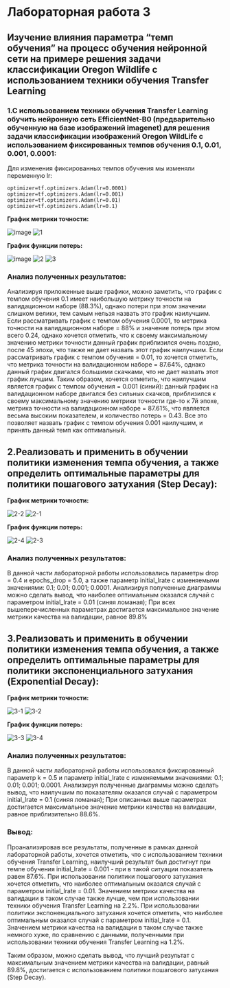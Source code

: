 Лабораторная работа 3
===
Изучение влияния параметра “темп обучения” на процесс обучения нейронной сети на примере решения задачи классификации Oregon Wildlife с использованием техники обучения Transfer Learning
----
### 1.С использованием техники обучения Transfer Learning обучить нейронную сеть EfficientNet-B0 (предварительно обученную на базе изображений imagenet) для решения задачи классификации изображений Oregon WildLife с использованием фиксированных темпов обучения 0.1, 0.01, 0.001, 0.0001:

Для изменения фиксированных темпов обучения мы изменяли переменную lr:

```
optimizer=tf.optimizers.Adam(lr=0.0001)
optimizer=tf.optimizers.Adam(lr=0.001)
optimizer=tf.optimizers.Adam(lr=0.01)
optimizer=tf.optimizers.Adam(lr=0.1)
``` 
**График метрики точности:**

![image](https://user-images.githubusercontent.com/59210216/111885943-bc01a680-89db-11eb-90bc-4cd6d8ce1185.png)
![1](https://user-images.githubusercontent.com/59210216/111885440-ea31b700-89d8-11eb-8cbc-3bf0020b43aa.jpg)

**График функции потерь:**

![image](https://user-images.githubusercontent.com/59210216/111885967-f703da00-89db-11eb-8298-d80e078f7739.png)
![2](https://user-images.githubusercontent.com/59210216/111885441-ec941100-89d8-11eb-8bf8-84415e43e67b.jpg)
![3](https://user-images.githubusercontent.com/59210216/111885443-ee5dd480-89d8-11eb-94cc-605bb9ebb5ab.jpg)

### Анализ полученных результатов:

Анализируя приложенные выше графики, можно заметить, что график с темпом обучения 0.1 имеет наибольшую метрику точности на валидационном наборе (88.3%), однако потери при этом значении слишком велики, тем самым нельзя назвать это график наилучшим. Если рассматривать график с темпом обучения 0.0001, то метрика точности на валидационном наборе = 88% и значение потерь при этом всего 0.24, однако хочется отметить, что к своему максимальному значению метрики точности данный график приблизился очень поздно, после 45 эпохи, что также не дает назвать этот график наилучшим. Если рассматривать график с темпом обучения = 0.01, то хочется отметить, что метрика точности на валидационном наборе = 87.64%, однако данный график двигался большими скачками, что не дает назвать этот график лучшим. Таким образом, хочется отметить, что наилучшим является график с темпом обучения = 0.001 (синий): данный график на валидационном наборе двигался без сильных скачков, приблизился к своему максимальному значению метрики точности где-то к 7й эпохе, метрика точности на валидационном наборе = 87.61%, что является весьма высоким показателем, и количество потерь = 0.43. Все это позволяет назвать график с темпом обучения 0.001 наилучшим, и принять данный темп как оптимальный.

2.Реализовать и применить в обучении политики изменения темпа обучения, а также определить оптимальные параметры для политики пошагового затухания (Step Decay):
-------

**График метрики точности:**

![2-2](https://user-images.githubusercontent.com/59210216/111902146-f9eae300-8a4c-11eb-8786-f508b5f47beb.jpg)
![2-1](https://user-images.githubusercontent.com/59210216/111902149-fb1c1000-8a4c-11eb-8b12-350ca2ba0b53.jpg)

**График функции потерь:**

![2-4](https://user-images.githubusercontent.com/59210216/111902148-fb1c1000-8a4c-11eb-8503-702281aa47e3.jpg)
![2-3](https://user-images.githubusercontent.com/59210216/111902147-fa837980-8a4c-11eb-8cb0-141fc1a553a3.jpg)

### Анализ полученных результатов:
В данной части лабораторной работы использовались параметры drop = 0.4 и epochs_drop = 5.0, а также параметр initial_lrate с изменяемыми значениями: 0.1; 0.01; 0.001; 0.0001. 
Анализируя полученные диаграммы можно сделать вывод, что наиболее оптимальным оказался случай с параметром initial_lrate = 0.01 (синяя ломаная); При всех вышеперечисленных параметрах достигается максимальное значение метрики качества на валидации, равное 89.8%

3.Реализовать и применить в обучении политики изменения темпа обучения, а также определить оптимальные параметры для политики экспоненциального затухания (Exponential Decay):
---------

**График метрики точности:**

![3-1](https://user-images.githubusercontent.com/59210216/111903687-8fd63c00-8a54-11eb-919a-57e6c99e7409.jpg)
![3-2](https://user-images.githubusercontent.com/59210216/111903689-8fd63c00-8a54-11eb-98b0-37d10269ad17.jpg)

**График функции потерь:**

![3-3](https://user-images.githubusercontent.com/59210216/111903683-8ea50f00-8a54-11eb-8ff8-05ab9d1a0035.jpg)
![3-4](https://user-images.githubusercontent.com/59210216/111903686-8f3da580-8a54-11eb-8c7c-b0b749e2e1f1.jpg)

### Анализ полученных результатов:
В данной части лабораторной работы использовался фиксированный параметр k = 0.5 и параметр initial_lrate с изменяемыми значениями: 0.1; 0.01; 0.001; 0.0001. Анализируя полученные диаграммы можно сделать вывод, что наилучшим по показателям оказался случай с параметром initial_lrate = 0.1 (синяя ломаная); При описанных выше параметрах достигается максимальное значение метрики качества на валидации, равное приблизительно 88.6%.

### Вывод:
Проанализировав все результаты, полученные в рамках данной лабораторной работы, хочется отметить, что с использованием техники обучения Transfer Learning, наилучший результат был достигнут при темпе обучения initial_lrate = 0.001 - при в такой ситуации показатель равен 87.6%. При использовании политики пошагового затухания хочется отметить, что наиболее оптимальным оказался случай с параметром initial_lrate = 0.01. Значением метрики качества на валидации в таком случае также лучше, чем при использовании техники обучения Transfer Learning на 2.2%. При использовании политики экспоненциального затухания хочется отметить, что наиболее оптимальным оказался случай с параметром initial_lrate = 0.1. Значением метрики качества на валидации в таком случае также немного хуже, по сравнению с данными, полученными при использовании техники обучения Transfer Learning на 1.2%.  

Таким образом, можно сделать вывод, что лучший результат с максимальным значением метрики качества на валидации, равный 89.8%, достигается с использованием политики пошагового затухания (Step Decay).
